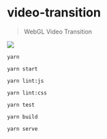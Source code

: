 # video-transition #

> WebGL Video Transition

![](./public/preview.gif)

`yarn`

`yarn start`

`yarn lint:js`

`yarn lint:css`

`yarn test`

`yarn build`

`yarn serve`
